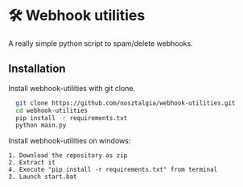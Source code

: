 
# 🛠 Webhook utilities

A really simple python script to spam/delete webhooks.
## Installation

Install webhook-utilities with git clone.

```bash
  git clone https://github.com/nosztalgia/webhook-utilities.git
  cd webhook-utilities
  pip install -r requirements.txt
  python main.py
```
    
Install webhook-utilities on windows:

    1. Download the repository as zip
    2. Extract it
    4. Execute "pip install -r requirements.txt" from terminal
    3. Launch start.bat
